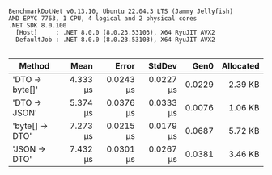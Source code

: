 ```

BenchmarkDotNet v0.13.10, Ubuntu 22.04.3 LTS (Jammy Jellyfish)
AMD EPYC 7763, 1 CPU, 4 logical and 2 physical cores
.NET SDK 8.0.100
  [Host]     : .NET 8.0.0 (8.0.23.53103), X64 RyuJIT AVX2
  DefaultJob : .NET 8.0.0 (8.0.23.53103), X64 RyuJIT AVX2


```
| Method         | Mean     | Error     | StdDev    | Gen0   | Allocated |
|--------------- |---------:|----------:|----------:|-------:|----------:|
| &#39;DTO → byte[]&#39; | 4.333 μs | 0.0243 μs | 0.0227 μs | 0.0229 |   2.39 KB |
| &#39;DTO → JSON&#39;   | 5.374 μs | 0.0376 μs | 0.0333 μs | 0.0076 |   1.06 KB |
| &#39;byte[] → DTO&#39; | 7.273 μs | 0.0215 μs | 0.0179 μs | 0.0687 |   5.72 KB |
| &#39;JSON → DTO&#39;   | 7.432 μs | 0.0301 μs | 0.0267 μs | 0.0381 |   3.46 KB |
